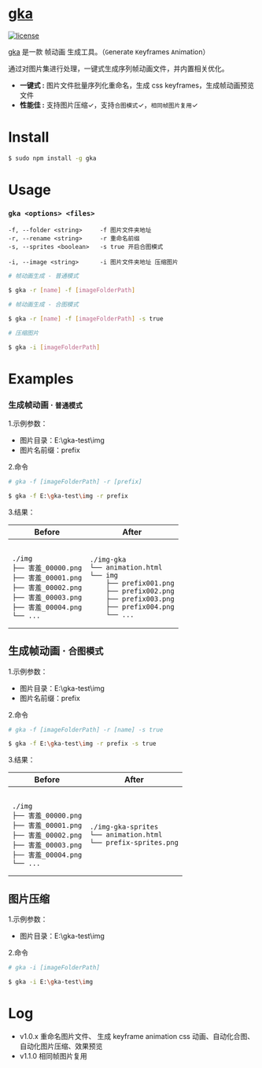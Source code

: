 #  [gka](https://github.com/joeyguo/gka)

[![license](https://img.shields.io/badge/license-MIT-blue.svg)](https://github.com/joeyguo/gka#license) 

[gka](https://github.com/joeyguo/gka)  是一款 帧动画 生成工具。（`G`enerate  `K`eyframes  `A`nimation）

通过对图片集进行处理，一键式生成序列帧动画文件，并内置相关优化。

* **一键式 :**  图片文件批量序列化重命名，生成 css keyframes，生成帧动画预览文件
* **性能佳 :**  支持图片压缩✓，支持`合图模式`✓，`相同帧图片复用`✓

# Install

```sh
$ sudo npm install -g gka
```

# Usage

### `gka <options> <files>`
```
-f, --folder <string>     -f 图片文件夹地址
-r, --rename <string>     -r 重命名前缀
-s, --sprites <boolean>   -s true 开启合图模式

-i, --image <string>      -i 图片文件夹地址 压缩图片
```


```sh
# 帧动画生成 - 普通模式

$ gka -r [name] -f [imageFolderPath]
```

```sh
# 帧动画生成 - 合图模式

$ gka -r [name] -f [imageFolderPath] -s true
```

```sh
# 压缩图片

$ gka -i [imageFolderPath]
```

# Examples

### 生成帧动画 &middot; `普通模式`

1.示例参数： 

- 图片目录：E:\gka-test\img
- 图片名前缀：prefix

2.命令

```sh
# gka -f [imageFolderPath] -r [prefix] 

$ gka -f E:\gka-test\img -r prefix
```

3.结果： 
<table>
    <thead>
        <tr><th>Before</th><th>After</th></tr>
    </thead>
    <tbody>
        <tr>
            <td><pre><code>
./img
├── 害羞_00000.png
├── 害羞_00001.png
├── 害羞_00002.png
├── 害羞_00003.png
├── 害羞_00004.png
└── ...
</code></pre></td>
<td><pre><code>
./img-gka
└── animation.html
└── img
    ├── prefix001.png
    ├── prefix002.png
    ├── prefix003.png
    ├── prefix004.png
    └── ...
</code></pre></td>
        </tr>
    </tbody>
</table>

## 生成帧动画 &middot; `合图模式`

1.示例参数： 

- 图片目录：E:\gka-test\img
- 图片名前缀：prefix

2.命令

```sh
# gka -f [imageFolderPath] -r [name] -s true

$ gka -f E:\gka-test\img -r prefix -s true
```

3.结果： 
<table>
    <thead>
        <tr><th>Before</th><th>After</th></tr>
    </thead>
    <tbody>
        <tr>
            <td><pre><code>
./img
├── 害羞_00000.png
├── 害羞_00001.png
├── 害羞_00002.png
├── 害羞_00003.png
├── 害羞_00004.png
└── ...
</code></pre></td>
<td><pre><code>
./img-gka-sprites
└── animation.html
└── prefix-sprites.png
</code></pre></td>
        </tr>
    </tbody>
</table>

## 图片压缩

1.示例参数： 

- 图片目录：E:\gka-test\img

2.命令
```sh
# gka -i [imageFolderPath]

$ gka -i E:\gka-test\img
```

# Log

- v1.0.x 重命名图片文件、 生成 keyframe animation css 动画、自动化合图、自动化图片压缩、效果预览
- v1.1.0 相同帧图片复用

